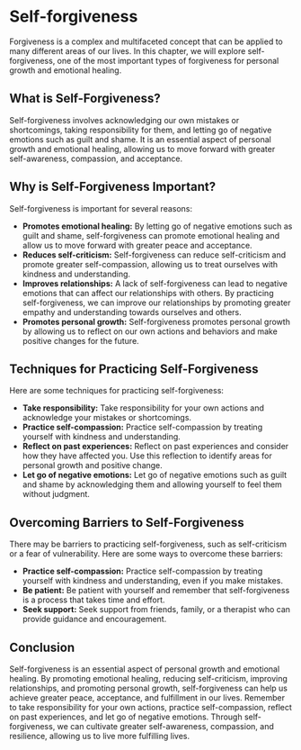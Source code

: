 Self-forgiveness
===============================================================

Forgiveness is a complex and multifaceted concept that can be applied to many different areas of our lives. In this chapter, we will explore self-forgiveness, one of the most important types of forgiveness for personal growth and emotional healing.

What is Self-Forgiveness?
-------------------------

Self-forgiveness involves acknowledging our own mistakes or shortcomings, taking responsibility for them, and letting go of negative emotions such as guilt and shame. It is an essential aspect of personal growth and emotional healing, allowing us to move forward with greater self-awareness, compassion, and acceptance.

Why is Self-Forgiveness Important?
----------------------------------

Self-forgiveness is important for several reasons:

* **Promotes emotional healing:** By letting go of negative emotions such as guilt and shame, self-forgiveness can promote emotional healing and allow us to move forward with greater peace and acceptance.
* **Reduces self-criticism:** Self-forgiveness can reduce self-criticism and promote greater self-compassion, allowing us to treat ourselves with kindness and understanding.
* **Improves relationships:** A lack of self-forgiveness can lead to negative emotions that can affect our relationships with others. By practicing self-forgiveness, we can improve our relationships by promoting greater empathy and understanding towards ourselves and others.
* **Promotes personal growth:** Self-forgiveness promotes personal growth by allowing us to reflect on our own actions and behaviors and make positive changes for the future.

Techniques for Practicing Self-Forgiveness
------------------------------------------

Here are some techniques for practicing self-forgiveness:

* **Take responsibility:** Take responsibility for your own actions and acknowledge your mistakes or shortcomings.
* **Practice self-compassion:** Practice self-compassion by treating yourself with kindness and understanding.
* **Reflect on past experiences:** Reflect on past experiences and consider how they have affected you. Use this reflection to identify areas for personal growth and positive change.
* **Let go of negative emotions:** Let go of negative emotions such as guilt and shame by acknowledging them and allowing yourself to feel them without judgment.

Overcoming Barriers to Self-Forgiveness
---------------------------------------

There may be barriers to practicing self-forgiveness, such as self-criticism or a fear of vulnerability. Here are some ways to overcome these barriers:

* **Practice self-compassion:** Practice self-compassion by treating yourself with kindness and understanding, even if you make mistakes.
* **Be patient:** Be patient with yourself and remember that self-forgiveness is a process that takes time and effort.
* **Seek support:** Seek support from friends, family, or a therapist who can provide guidance and encouragement.

Conclusion
----------

Self-forgiveness is an essential aspect of personal growth and emotional healing. By promoting emotional healing, reducing self-criticism, improving relationships, and promoting personal growth, self-forgiveness can help us achieve greater peace, acceptance, and fulfillment in our lives. Remember to take responsibility for your own actions, practice self-compassion, reflect on past experiences, and let go of negative emotions. Through self-forgiveness, we can cultivate greater self-awareness, compassion, and resilience, allowing us to live more fulfilling lives.
